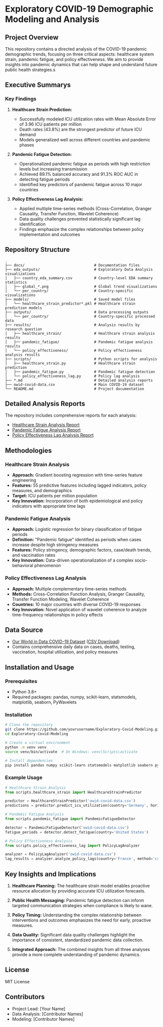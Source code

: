 # Exploratory COVID-19 Demographic Modeling and Analysis

## Project Overview
This repository contains a directed analysis of the COVID-19 pandemic demographic trends, focusing on three critical aspects: healthcare system strain, pandemic fatigue, and policy effectiveness. We aim to provide insights into pandemic dynamics that can help shape and understand future public health strategies.s

## Executive Summarys

### Key Findings

1. **Healthcare Strain Prediction:**
   - Successfully modeled ICU utilization rates with Mean Absolute Error of 3.96 ICU patients per million
   - Death rates (43.8%) are the strongest predictor of future ICU demand
   - Models generalized well across different countries and pandemic phases

2. **Pandemic Fatigue Detection:**
   - Operationalized pandemic fatigue as periods with high restriction levels but increasing transmission
   - Achieved 89.1% balanced accuracy and 91.3% ROC AUC in detecting fatigue periods
   - Identified key predictors of pandemic fatigue across 10 major countries

3. **Policy Effectiveness Lag Analysis:**
   - Applied multiple time-series methods (Cross-Correlation, Granger Causality, Transfer Function, Wavelet Coherence)
   - Data quality challenges prevented statistically significant lag identification
   - Findings emphasize the complex relationships between policy implementation and outcomes

## Repository Structure

```
.
├── docs/                                # Documentation files
├── eda_outputs/                         # Exploratory Data Analysis visualizations
│   ├── country_eda_summary.csv          # Country-level EDA summary statistics
│   ├── global_*.png                     # Global trend visualizations
│   └── per_country/                     # Country-specific visualizations
├── models/                              # Saved model files
│   └── healthcare_strain_predictor*.pkl # Healthcare strain prediction models
├── outputs/                             # Data processing outputs
│   └── per_country/                     # Country-specific processed data
├── results/                             # Analysis results by research question
│   ├── healthcare_strain/               # Healthcare strain analysis results
│   ├── pandemic_fatigue/                # Pandemic fatigue analysis results
│   └── policy_effectiveness/            # Policy effectiveness analysis results
├── scripts/                             # Python scripts for analysis
│   ├── healthcare_strain.py             # Healthcare strain prediction
│   ├── pandemic_fatigue.py              # Pandemic fatigue detection
│   └── policy_effectiveness_lag.py      # Policy lag analysis
├── *.md                                 # Detailed analysis reports
├── owid-covid-data.csv                  # Main COVID-19 dataset
└── README.md                            # Project documentation
```

## Detailed Analysis Reports

The repository includes comprehensive reports for each analysis:

- [Healthcare Strain Analysis Report](healthcare_strain_analysis_report.md)
- [Pandemic Fatigue Analysis Report](pandemic_fatigue_analysis_report.md)
- [Policy Effectiveness Lag Analysis Report](policy_effectiveness_lag_analysis_report.md)

## Methodologies

### Healthcare Strain Analysis
- **Approach:** Gradient boosting regression with time-series feature engineering
- **Features:** 55 predictive features including lagged indicators, policy measures, and demographics
- **Target:** ICU patients per million population
- **Key Innovation:** Incorporation of both epidemiological and policy indicators with appropriate time lags

### Pandemic Fatigue Analysis
- **Approach:** Logistic regression for binary classification of fatigue periods
- **Definition:** "Pandemic fatigue" identified as periods when cases increase despite high stringency measures
- **Features:** Policy stringency, demographic factors, case/death trends, and vaccination rates
- **Key Innovation:** Data-driven operationalization of a complex socio-behavioral phenomenon

### Policy Effectiveness Lag Analysis
- **Approach:** Multiple complementary time-series methods
- **Methods:** Cross-Correlation Function Analysis, Granger Causality, Transfer Function Modeling, Wavelet Coherence
- **Countries:** 10 major countries with diverse COVID-19 responses
- **Key Innovation:** Novel application of wavelet coherence to analyze time-frequency relationships in policy effects

## Data Source
- [Our World in Data COVID-19 Dataset](https://ourworldindata.org/covid-cases) ([CSV Download](https://covid.ourworldindata.org/data/owid-covid-data.csv))
- Contains comprehensive daily data on cases, deaths, testing, vaccination, hospital utilization, and policy measures

## Installation and Usage

### Prerequisites
- Python 3.8+
- Required packages: pandas, numpy, scikit-learn, statsmodels, matplotlib, seaborn, PyWavelets

### Installation
```bash
# Clone the repository
git clone https://github.com/yourusername/Exploratory-Covid-Modeling.git
cd Exploratory-Covid-Modeling

# Create a virtual environment
python -m venv venv
source venv/bin/activate  # On Windows: venv\Scripts\activate

# Install dependencies
pip install pandas numpy scikit-learn statsmodels matplotlib seaborn pywavelets
```

### Example Usage

```python
# Healthcare Strain Analysis
from scripts.healthcare_strain import HealthcareStrainPredictor

predictor = HealthcareStrainPredictor('owid-covid-data.csv')
predictions = predictor.predict_icu_utilization(country='Germany', horizon_days=14)

# Pandemic Fatigue Analysis
from scripts.pandemic_fatigue import PandemicFatigueDetector

detector = PandemicFatigueDetector('owid-covid-data.csv')
fatigue_periods = detector.detect_fatigue(country='United States')

# Policy Effectiveness Analysis
from scripts.policy_effectiveness_lag import PolicyLagAnalyzer

analyzer = PolicyLagAnalyzer('owid-covid-data.csv')
lag_results = analyzer.analyze_policy_lags(country='France', method='ccf')
```

## Key Insights and Implications

1. **Healthcare Planning:** The healthcare strain model enables proactive resource allocation by providing accurate ICU utilization forecasts.

2. **Public Health Messaging:** Pandemic fatigue detection can inform targeted communication strategies when compliance is likely to wane.

3. **Policy Timing:** Understanding the complex relationship between interventions and outcomes emphasizes the need for early, proactive measures.

4. **Data Quality:** Significant data quality challenges highlight the importance of consistent, standardized pandemic data collection.

5. **Integrated Approach:** The combined insights from all three analyses provide a more complete understanding of pandemic dynamics.

## License
MIT License

## Contributors
- Project Lead: [Your Name]
- Data Analysis: [Contributor Names]
- Modeling: [Contributor Names]
